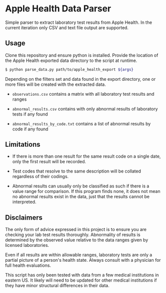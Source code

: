 
# Apple Health Data Parser

Simple parser to extract laboratory test results from Apple Health. In the current iteration only CSV and text file output are supported.

## Usage

Clone this repository and ensure python is installed. Provide the location of the Apple Health exported data directory to the script at runtime.

```bash
$ python parse_data.py path/to/apple_health_export ${args}
```

Depending on the filters set and data found in the export directory, one or more files will be created with the extracted data.

- `observations.csv` contains a matrix with all laboratory test results and ranges

- `abnormal_results.csv` contains with only abnormal results of laboratory tests if any found

- `abnormal_results_by_code.txt` contains a list of abnormal results by code if any found

## Limitations

- If there is more than one result for the same result code on a single date, only the first result will be recorded.

- Test codes that resolve to the same description will be collated regardless of their codings.

- Abnormal results can usually only be classified as such if there is a value range for comparison. If this program finds none, it does not mean no abnormal results exist in the data, just that the results cannot be interpreted.

## Disclaimers

The only form of advice expressed in this project is to ensure you are checking your lab test results thoroughly. Abnormality of results is determined by the observed value relative to the data ranges given by licensed laboratories.

Even if all results are within allowable ranges, laboratory tests are only a partial picture of a person's health state. Always consult with a physician for full health evaluations.

This script has only been tested with data from a few medical institutions in eastern US. It likely will need to be updated for other medical institutions if they have minor structural differences in their data.

